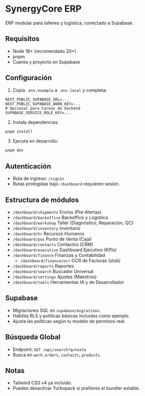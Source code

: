 # SynergyCore ERP

ERP modular para talleres y logística, conectado a Supabase.

## Requisitos
- Node 18+ (recomendado 20+)
- pnpm
- Cuenta y proyecto en Supabase

## Configuración
1. Copia `.env.example` a `.env.local` y completa:
```
NEXT_PUBLIC_SUPABASE_URL=...
NEXT_PUBLIC_SUPABASE_ANON_KEY=...
# Opcional para tareas de backend
SUPABASE_SERVICE_ROLE_KEY=...
```
2. Instala dependencias:
```bash
pnpm install
```
3. Ejecuta en desarrollo:
```bash
pnpm dev
```

## Autenticación
- Ruta de ingreso: `/signin`
- Rutas protegidas bajo `/dashboard` requieren sesión.

## Estructura de módulos
- `/dashboard/shipments` Envíos (Pre-Alertas)
- `/dashboard/backoffice` Backoffice y Logística
- `/dashboard/workshop` Taller (Diagnóstico, Reparación, QC)
- `/dashboard/inventory` Inventario
- `/dashboard/hr` Recursos Humanos
- `/dashboard/pos` Punto de Venta (Caja)
- `/dashboard/contacts` Contactos (CRM)
- `/dashboard/executive` Dashboard Ejecutivo (KPIs)
- `/dashboard/finance` Finanzas y Contabilidad
  - `/dashboard/finance/ocr` OCR de Facturas (stub)
- `/dashboard/reports` Reportes
- `/dashboard/search` Buscador Universal
- `/dashboard/settings` Ajustes (Maestros)
- `/dashboard/tools` Herramientas IA y de Desarrollador

## Supabase
- Migraciones SQL en `supabase/migrations`.
- Habilita RLS y políticas básicas incluidas como ejemplo.
- Ajusta las políticas según tu modelo de permisos real.

## Búsqueda Global
- Endpoint: `GET /api/search?q=texto`
- Busca en `work_orders`, `contacts`, `products`.

## Notas
- Tailwind CSS v4 ya incluido.
- Puedes desactivar Turbopack si prefieres el bundler estable.
